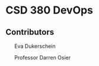 <h1>CSD 380 DevOps</h1>
<h2>Contributors</h2>
<ul>Eva Dukerschein</ul>
<ul>Professor Darren Osier</ul>
